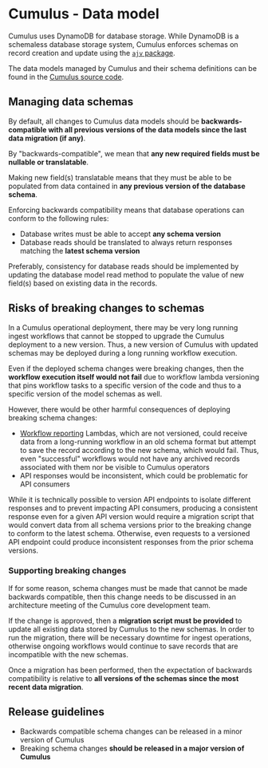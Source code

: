 # Cumulus - Data model

Cumulus uses DynamoDB for database storage. While DynamoDB is a schemaless database storage system, Cumulus enforces schemas on record creation and update using the [`ajv` package](https://github.com/epoberezkin/ajv).

The data models managed by Cumulus and their schema definitions can be found in the [Cumulus source code](./packages/api/models/schemas.js).

## Managing data schemas

By default, all changes to Cumulus data models should be **backwards-compatible with all previous versions of the data models since the last data migration (if any)**.

By "backwards-compatible", we mean that **any new required fields must be nullable or translatable**.

Making new field(s) translatable means that they must be able to be populated from data contained in **any previous version of the database schema**.

Enforcing backwards compatibility means that database operations can conform to the following rules:

- Database writes must be able to accept **any schema version**
- Database reads should be translated to always return responses matching the **latest schema version**

Preferably, consistency for database reads should be implemented by updating the database model read method to populate the value of new field(s) based on existing data in the records.

## Risks of breaking changes to schemas

In a Cumulus operational deployment, there may be very long running ingest workflows that cannot be stopped to upgrade the Cumulus deployment to a new version. Thus, a new version of Cumulus with updated schemas may be deployed during a long running workflow execution.

Even if the deployed schema changes were breaking changes, then the **workflow execution itself would not fail** due to workflow lambda versioning that pins workflow tasks to a specific version of the code and thus to a specific version of the model schemas as well.

However, there would be other harmful consequences of deploying breaking schema changes:

- [Workflow reporting](./docs/interfaces.md) Lambdas, which are not versioned, could receive data from a long-running workflow in an old schema format but attempt to save the record according to the new schema, which would fail. Thus, even "successful" workflows would not have any archived records associated with them nor be visible to Cumulus operators
- API responses would be inconsistent, which could be problematic for API consumers

While it is technically possible to version API endpoints to isolate different responses and to prevent impacting API consumers, producing a consistent response even for a given API version would require a migration script that would convert data from all schema versions prior to the breaking change to conform to the latest schema. Otherwise, even requests to a versioned API endpoint could produce inconsistent responses from the prior schema versions.

### Supporting breaking changes

If for some reason, schema changes must be made that cannot be made backwards compatible, then this change needs to be discussed in an architecture meeting of the Cumulus core development team.

If the change is approved, then a **migration script must be provided** to update all existing data stored by Cumulus to the new schemas. In order to run the migration, there will be necessary downtime for ingest operations, otherwise ongoing workflows would continue to save records that are incompatible with the new schemas.

Once a migration has been performed, then the expectation of backwards compatibility is relative to **all versions of the schemas since the most recent data migration**.

## Release guidelines

- Backwards compatible schema changes can be released in a minor version of Cumulus
- Breaking schema changes **should be released in a major version of Cumulus**
